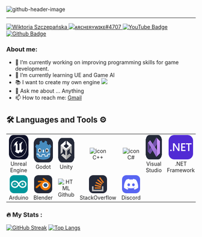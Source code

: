 ![github-header-image](https://github.com/ArcherWike/ArcherWike/assets/87717209/7a65f525-232f-4be3-aab3-c00763384c63)

___________
<div id="badges">
  <a href="https://www.linkedin.com/in/wiktoria-szczepanska/" target="blank">
    <img src="https://img.shields.io/badge/LinkedIn-blue?style=for-the-badge&logo=linkedin&logoColor=white" alt="Wiktoria Szczepańska" Badge" width="240"/>
  </a>
  <a href="https://discordapp.com/users/918139445805461544" target="blank" >
    <img src="https://img.shields.io/badge/Discord-blue?style=for-the-badge&logo=discord&logoColor=white&labelColor=0A66C2" alt="ᴀʀᴄʜᴇʀʏᴡɪᴋᴇ#4707" alt="Discord Badge" width="250"/>
  </a>
  <a href="https://www.youtube.com/watch?v=4I7YcoAXOWw&list=PLvoiEqXWx9UNonhqDmcUoSNuX5OeOWuZr&pp=gAQBiAQB">
    <img src="https://img.shields.io/badge/YouTube-red?style=for-the-badge&logo=youtube&logoColor=white" alt="YouTube Badge" width="230"/>
  </a>
   <a href="https://github.com/ArcherWike">
    <img src="https://img.shields.io/badge/Github-gray?style=for-the-badge&logo=github&logoColor=white"  alt="Github Badge" width="210"/>
  </a>
</div>


### About me:
- 🔭 I’m currently working on improving programming skills for game development.
- 🌱 I’m currently learning UE and Game AI 
- 📚 I want to create my own engine   <img align="char" src="https://media1.tenor.com/images/250e62f4f92e6919c68587888e012168/tenor.gif?itemid=9104812" width="30"/>
- 💬 Ask me about ... Anything
- 📫 How to reach me: [Gmail](mailto:wiktoria.szczepanska.x@gmail.com)



##  :hammer_and_wrench: Languages and Tools ⚙️

<table>
  <tr>
    <td align="center" width="96">
        <img src="https://github.com/tandpfun/skill-icons/raw/main/icons/UnrealEngine.svg" alt="icon" width="65" height="65" />
      <br>Unreal Engine
    </td>
    <td align="center" width="96">
        <img src="https://github.com/tandpfun/skill-icons/blob/main/icons/Godot-Dark.svg" alt="icon" width="65" height="65" />
      </a>
      <br>Godot
    </td>
    <td align="center" width="96">
        <img src="https://github.com/tandpfun/skill-icons/raw/main/icons/Unity-Dark.svg" alt="icon" width="65" height="65" />
      <br>Unity
    </td>
    <td align="center" width="96">
        <img src="https://techstack-generator.vercel.app/cpp-icon.svg" alt="icon" width="65" height="65" />
      <br>C++
    </td>
       <td align="center" width="96">
        <img src="https://camo.githubusercontent.com/28e6f144aefcedd9d0fd391a0415271fd795970a553e67967583ecee08f9dd95/68747470733a2f2f74656368737461636b2d67656e657261746f722e76657263656c2e6170702f6373686172702d69636f6e2e737667" alt="icon" width="65" height="65" />
      <br>C#
    </td>
       <td align="center" width="96">
        <img src="https://github.com/tandpfun/skill-icons/raw/main/icons/VisualStudio-Dark.svg" width="65" height="65" alt="GitHub" />
      <br>Visual Studio
    </td>
          <td align="center" width="96">
        <img src="https://github.com/tandpfun/skill-icons/raw/main/icons/DotNet.svg" width="65" height="65" alt="Rest API" />
      <br>.NET Framework
    </td>
          <td align="center" width="96">
        <img src="https://github.com/tandpfun/skill-icons/raw/main/icons/Python-Dark.svg" width="65" height="65" alt="Rest API" />
      <br>Python
    </td>
    <td align="center" width="96">
        <img src="https://cdn.icon-icons.com/icons2/3053/PNG/512/intellij_pycharm_macos_bigsur_icon_190055.png" alt="icon" width="50" height="50" />
      <br>PyCharm
    </td>
  </tr>
  <tr>
    <td align="center" width="96">
        <img src="https://github.com/tandpfun/skill-icons/raw/main/icons/Arduino.svg" width="48" height="48" alt="Git" />
      <br>Arduino
    </td>
    <td align="center"  width="96">
        <img src="https://github.com/tandpfun/skill-icons/raw/main/icons/Blender-Dark.svg" width="48" height="48" alt="GitLab" />
      <br>Blender
    </td>
    <td align="center"  width="96">
        <img src="https://techstack-generator.vercel.app/github-icon.svg" width="48" height="48" alt="HTML" />
      <br>Github
    </td>
    <td align="center" width="96">
        <img src="https://github.com/tandpfun/skill-icons/blob/main/icons/StackOverflow-Dark.svg" width="48" height="48" alt="css" />
      <br>StackOverflow
    </td>
    <td align="center"  width="96">
        <img src="https://github.com/tandpfun/skill-icons/raw/main/icons/Discord.svg" width="48" height="48" alt="bootstrap" />
      <br>Discord
    </td>
  </tr>
 <tr>
 </tr>
</table>




### :fire: My Stats :

[![GitHub Streak](http://github-readme-streak-stats.herokuapp.com?user=ArcherWike&theme=dark&background=000000)](https://git.io/streak-stats) [![Top Langs](https://github-readme-stats.vercel.app/api/top-langs/?username=ArcherWike&layout=compact&theme=vision-friendly-dark)](https://github.com/anuraghazra/github-readme-stats)


